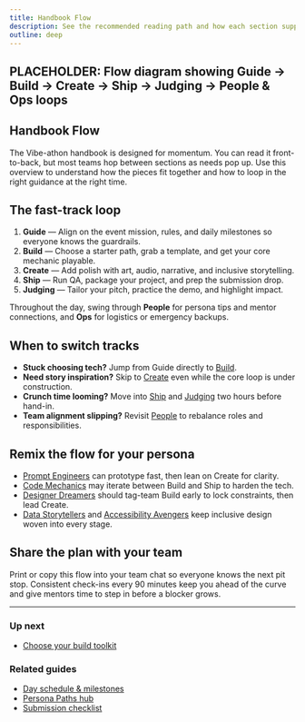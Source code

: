 ```yaml
---
title: Handbook Flow
description: See the recommended reading path and how each section supports your build.
outline: deep
---
```


<!-- DESIGN TODO -->
## PLACEHOLDER: Flow diagram showing Guide → Build → Create → Ship → Judging → People & Ops loops

## Handbook Flow

The Vibe-athon handbook is designed for momentum. You can read it front-to-back, but most teams hop between sections as needs pop up. Use this overview to understand how the pieces fit together and how to loop in the right guidance at the right time.

## The fast-track loop

1. **Guide** — Align on the event mission, rules, and daily milestones so everyone knows the guardrails.
2. **Build** — Choose a starter path, grab a template, and get your core mechanic playable.
3. **Create** — Add polish with art, audio, narrative, and inclusive storytelling.
4. **Ship** — Run QA, package your project, and prep the submission drop.
5. **Judging** — Tailor your pitch, practice the demo, and highlight impact.

Throughout the day, swing through **People** for persona tips and mentor connections, and **Ops** for logistics or emergency backups.

## When to switch tracks

- **Stuck choosing tech?** Jump from Guide directly to [Build](/build/index).
- **Need story inspiration?** Skip to [Create](/create/index) even while the core loop is under construction.
- **Crunch time looming?** Move into [Ship](/ship/index) and [Judging](/judging/index) two hours before hand-in.
- **Team alignment slipping?** Revisit [People](/people/index) to rebalance roles and responsibilities.

## Remix the flow for your persona

- [Prompt Engineers](/people/paths/prompt-engineer) can prototype fast, then lean on Create for clarity.
- [Code Mechanics](/people/paths/code-mechanic) may iterate between Build and Ship to harden the tech.
- [Designer Dreamers](/people/paths/designer-dreamer) should tag-team Build early to lock constraints, then lead Create.
- [Data Storytellers](/people/paths/data-storyteller) and [Accessibility Avengers](/people/paths/accessibility-avenger) keep inclusive design woven into every stage.

## Share the plan with your team

Print or copy this flow into your team chat so everyone knows the next pit stop. Consistent check-ins every 90 minutes keep you ahead of the curve and give mentors time to step in before a blocker grows.

---

### Up next

- [Choose your build toolkit](/build/index)

### Related guides

- [Day schedule & milestones](/guide/schedule)
- [Persona Paths hub](/people/persona-paths)
- [Submission checklist](/ship/qa-checklist)
